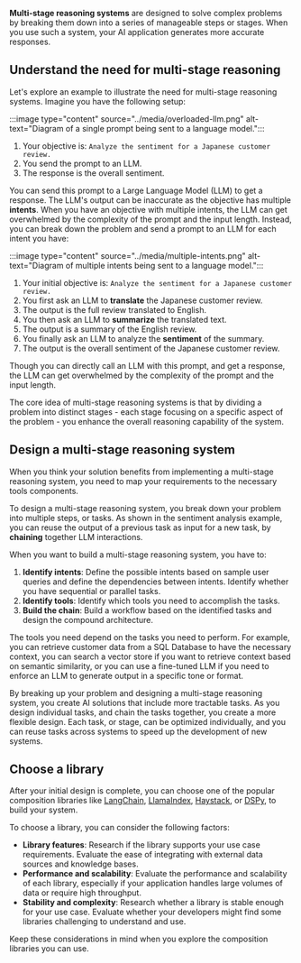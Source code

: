 **Multi-stage reasoning systems** are designed to solve complex problems by breaking them down into a series of manageable steps or stages. When you use such a system, your AI application generates more accurate responses.

## Understand the need for multi-stage reasoning

Let's explore an example to illustrate the need for multi-stage reasoning systems. Imagine you have the following setup:

:::image type="content" source="../media/overloaded-llm.png" alt-text="Diagram of a single prompt being sent to a language model.":::

1. Your objective is: `Analyze the sentiment for a Japanese customer review.`
1. You send the prompt to an LLM.
1. The response is the overall sentiment.

You can send this prompt to a Large Language Model (LLM) to get a response. The LLM's output can be inaccurate as the objective has multiple **intents**. When you have an objective with multiple intents, the LLM can get overwhelmed by the complexity of the prompt and the input length. Instead, you can break down the problem and send a prompt to an LLM for each intent you have:

:::image type="content" source="../media/multiple-intents.png" alt-text="Diagram of multiple intents being sent to a language model.":::

1. Your initial objective is: `Analyze the sentiment for a Japanese customer review.`
1. You first ask an LLM to **translate** the Japanese customer review.
1. The output is the full review translated to English.
1. You then ask an LLM to **summarize** the translated text.
1. The output is a summary of the English review.
1. You finally ask an LLM to analyze the **sentiment** of the summary.
1. The output is the overall sentiment of the Japanese customer review.

Though you can directly call an LLM with this prompt, and get a response, the LLM can get overwhelmed by the complexity of the prompt and the input length.

The core idea of multi-stage reasoning systems is that by dividing a problem into distinct stages - each stage focusing on a specific aspect of the problem - you enhance the overall reasoning capability of the system.

## Design a multi-stage reasoning system

When you think your solution benefits from implementing a multi-stage reasoning system, you need to map your requirements to the necessary tools components.

To design a multi-stage reasoning system, you break down your problem into multiple steps, or tasks. As shown in the sentiment analysis example, you can reuse the output of a previous task as input for a new task, by **chaining** together LLM interactions.

When you want to build a multi-stage reasoning system, you have to:

1. **Identify intents**: Define the possible intents based on sample user queries and define the dependencies between intents. Identify whether you have sequential or parallel tasks.
1. **Identify tools**: Identify which tools you need to accomplish the tasks.
1. **Build the chain**: Build a workflow based on the identified tasks and design the compound architecture.

The tools you need depend on the tasks you need to perform. For example, you can retrieve customer data from a SQL Database to have the necessary context, you can search a vector store if you want to retrieve context based on semantic similarity, or you can use a fine-tuned LLM if you need to enforce an LLM to generate output in a specific tone or format.

By breaking up your problem and designing a multi-stage reasoning system, you create AI solutions that include more tractable tasks. As you design individual tasks, and chain the tasks together, you create a more flexible design. Each task, or stage, can be optimized individually, and you can reuse tasks across systems to speed up the development of new systems.

## Choose a library

After your initial design is complete, you can choose one of the popular composition libraries like [LangChain](https://python.langchain.com/v0.2/docs/introduction/?azure-portal=true), [LlamaIndex](https://docs.llamaindex.ai/en/stable/?azure-portal=true), [Haystack](https://docs.haystack.deepset.ai/docs/intro?azure-portal=true), or [DSPy](https://dspy-docs.vercel.app/docs/intro?azure-portal=true), to build your system.

To choose a library, you can consider the following factors:

- **Library features**: Research if the library supports your use case requirements. Evaluate the ease of integrating with external data sources and knowledge bases.
- **Performance and scalability**: Evaluate the performance and scalability of each library, especially if your application handles large volumes of data or require high throughput.
- **Stability and complexity**: Research whether a library is stable enough for your use case. Evaluate whether your developers might find some libraries challenging to understand and use.

Keep these considerations in mind when you explore the composition libraries you can use.
